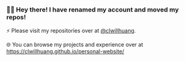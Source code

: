 ### 👋🏻 Hey there! I have renamed my account and moved my repos!

⚡ Please visit my repositories over at [@clwillhuang](https://github.com/clwillhuang). 

🌐 You can browse my projects and experience over at https://clwillhuang.github.io/personal-website/
